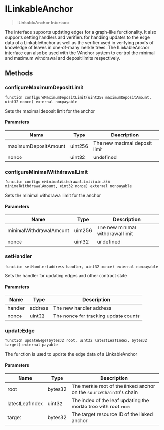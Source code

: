 # ILinkableAnchor



> ILinkableAnchor Interface

The interface supports updating edges for a graph-like functionality. It also supports setting handlers and verifiers for handling updates to the edge data of a LinkableAnchor as well as the verifier used in verifying proofs of knowledge of leaves in one-of-many merkle trees. The ILinkableAnchor interface can also be used with the VAnchor system to control the minimal and maximum withdrawal and deposit limits respectively.



## Methods

### configureMaximumDepositLimit

```solidity
function configureMaximumDepositLimit(uint256 maximumDepositAmount, uint32 nonce) external nonpayable
```

Sets the maximal deposit limit for the anchor



#### Parameters

| Name | Type | Description |
|---|---|---|
| maximumDepositAmount | uint256 | The new maximal deposit limit
| nonce | uint32 | undefined

### configureMinimalWithdrawalLimit

```solidity
function configureMinimalWithdrawalLimit(uint256 minimalWithdrawalAmount, uint32 nonce) external nonpayable
```

Sets the minimal withdrawal limit for the anchor



#### Parameters

| Name | Type | Description |
|---|---|---|
| minimalWithdrawalAmount | uint256 | The new minimal withdrawal limit
| nonce | uint32 | undefined

### setHandler

```solidity
function setHandler(address handler, uint32 nonce) external nonpayable
```

Sets the handler for updating edges and other contract state



#### Parameters

| Name | Type | Description |
|---|---|---|
| handler | address | The new handler address
| nonce | uint32 | The nonce for tracking update counts

### updateEdge

```solidity
function updateEdge(bytes32 root, uint32 latestLeafIndex, bytes32 target) external payable
```

The function is used to update the edge data of a LinkableAnchor



#### Parameters

| Name | Type | Description |
|---|---|---|
| root | bytes32 | The merkle root of the linked anchor on the  `sourceChainID`&#39;s chain
| latestLeafIndex | uint32 | The index of the leaf updating the merkle tree with root `root`
| target | bytes32 | The target resource ID of the linked anchor




